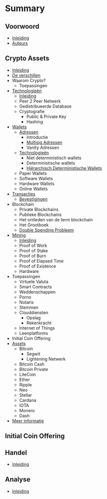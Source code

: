 # Summary

## Voorwoord

* [Inleiding](README.md)
* [Auteurs](auteurs.md)

## Crypto Assets

* [Inleiding](inleiding.md)
* [De verschillen](de-verschillen.md)
* Waarom Crypto?
  * Toepassingen
* [Technologieën](technologieen.md)
  * [Inleiding](technologieen/inleiding.md)
  * Peer 2 Peer Netwerk
  * Gedistribueerde Database
  * Cryptografie
    * Public & Private Key
    * Hashing
* [Wallets](wallets.md)
  * [Adressen](wallets/adressen.md)
    * Introductie
    * [Multisig Adressen](wallets/adressen/multisig.md)
    * Vanity Adressen
  * [Technologieën](wallets/technologieen.md)
    * Niet deterministisch wallets
    * Deterministische wallets
    * [Hiërarchisch Deterministische Wallets](wallets/technologieen/hd-wallets.md)
  * Paper Wallets
  * Software Wallets
  * Hardware Wallets
  * Online Wallets
* [Transacties](transacties.md)
  * [Bevestigingen](transacties/bevestigingen.md)
* Blockchain
  * Private Blockchains
  * Publieke Blockchains
  * Het ontleden van de term blockchain
  * Het Grootboek
  * [Double Spending Probleem](double-spending-probleem.md)
* [Mining](mining.md)
  * [Inleiding](inleiding_mining.md)
  * Proof of Work
  * Proof of Stake
  * Proof of Burn
  * Proof of Elapsed Time
  * Proof of Existence
  * Hardware
* Toepassingen
  * Virtuele Valuta
  * Smart Contracts
  * Weddenschappen
  * Porno
  * Notaris
  * Stemmen
  * Clouddiensten
    * Opslag
    * Rekenkracht
  * Internet of Things
  * Leenplatforms
* Initial Coin Offering
* [Assets](assets.md)
  * Bitcoin
    * Segwit
    * Lightening Netwerk
  * Bitcoin Cash
  * Bitcoin Private
  * LiteCoin
  * Ether
  * Ripple
  * Neo
  * Stellar
  * Cardana
  * IOTA
  * Monero
  * Dash
* [Meer informatie](meer-informatie.md)

## Initial Coin Offering

## Handel

* [Inleiding](handel/inleiding.md)

## Analyse

* [Inleiding](analyse/inleiding.md)

